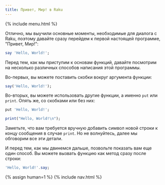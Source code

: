 ```yaml
---
title: Привет, Мир! в Raku
---
```


{% include menu.html %}

Отлично, мы выучили основные моменты, необходимые для диалога с Raku, поэтому
давайте сразу перейдем к первой настоящей программе, "Привет, Мир!":

```raku
say 'Hello, World!';
```

Перед тем, как мы приступим к основам функций, давайте посмотрим на несколько
различных способов написания этой программы.

Во-первых, вы можете поставить скобки вокруг аргумента функции:

```raku
say('Hello, World!');
```

Во-вторых, вы можете использовать другие функции, а именно `put` или `print`.
Опять же, со скобками или без них:

```raku
put 'Hello, World!';

print("Hello, World!\n");
```

Заметьте, что вам требуется вручную добавить символ новой строки к концу сообщения
в случае `print`. Но не волнуйтесь, далее мы обговорим все эти детали.

И перед тем, как мы двинемся дальше, позвольте показать вам еще один способ.
Вы можете вызвать функцию как метод сразу после строки:

```raku
'Hello, World!'.say;
```

{% assign human=1 %}
{% include nav.html %}
